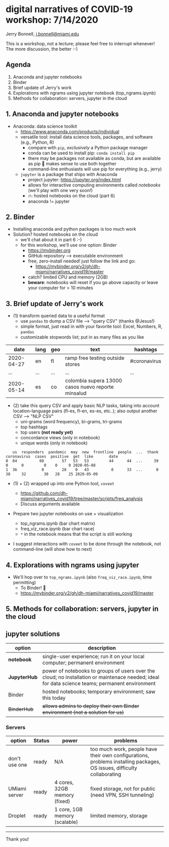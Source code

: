 
# digital narratives of COVID-19 workshop: 7/14/2020

Jerry Bonnell, j.bonnell@miami.edu

This is a workshop, not a lecture; please feel free to interrupt whenever!
The more discussion, the better :-)

## Agenda

1. Anaconda and jupyter notebooks
2. Binder
3. Brief update of Jerry's work
4. Explorations with ngrams using jupyter notebook (top_ngrams.ipynb)
5. Methods for collaboration: servers, jupyter in the cloud

## 1. Anaconda and jupyter notebooks

* Anaconda: data science toolkit
    - https://www.anaconda.com/products/individual
    - versatile tool: install data science tools, packages, and software (e.g., Python, R)
        - compare with `pip`, *exclusively* a Python package manager
        - conda can be used to install pip: `conda install pip`
        - there may be packages not available as conda, but are available
          as pip 🤯 makes sense to use both together
        - command-line enthusiasts will use pip for everything (e.g., jerry)
    - `jupyter` is a package that ships with Anaconda
        - project jupyter: https://jupyter.org/index.html
        - allows for interactive computing environments called *notebooks*
          (we'll play with one very soon!)
        - 🔥: hosted notebooks on the cloud (part 6)
        - anaconda != jupyter

## 2. Binder

* Installing anaconda and python packages is too much work
* Solution? hosted notebooks on the cloud
    -  we'll chat about it in part 6 :-)
    -  for this workshop, we'll use one option: Binder
        - https://mybinder.org
        - GitHub repository --> executable environment
        - free, zero-install needed! just follow the link and go:
            - https://mybinder.org/v2/gh/dh-miami/narratives_covid19/master
        - catch? limited CPU and memory (2GB)
        - __beware__: notebooks will reset if you go above capacity or leave your computer for > 10 minutes

## 3. Brief update of Jerry's work

* (1) transform queried data to a useful format
    - use `pandas` to dump a CSV file --> "query CSV"  (thanks @Jesus!)
    - simple format, just read in with your favorite tool: Excel, Numbers, R, `pandas`
    - customizable stopwords list; put in as many files as you like

| date       | lang | geo | text                                               | hashtags     |
|------------|------|-----|----------------------------------------------------|--------------|
| 2020-04-27 | en   | fl  | ramp free testing outside stores                   | #coronavirus |
| ...        | ...  | ... | ...                                                | ...          |
| 2020-05-14 | es   | co  | colombia supera 13000 casos nuevo reporte minsalud |              |

* (2) take this query CSV and apply basic NLP tasks, taking into account location-language pairs (fl-es, fl-en, es-es, etc..); also output another CSV --> "NLP CSV"
    - uni-grams (word frequency), bi-grams, tri-grams
    - top hashtags
    - top users __(not ready yet)__
    - concordance views (only in notebook)
    - unique words (only in notebook)

```
   us  responders  pandemic  may  new  frontline  people  ...  thank  coronavirus  cases  positive  get  like       date
0  84          60        57   53   53         44      44  ...     39            0      0         0    0     0 2020-05-08
1  36           0        28    0   43          0      33  ...      0           38     32        30   28    25 2020-05-09
```

* (1) + (2) wrapped up into one Python tool, `coveet`
    * https://github.com/dh-miami/narratives_covid19/tree/master/scripts/freq_analysis
    * Discuss arguments available

* Prepare two jupyter notebooks on use + visualization
    - top_ngrams.ipynb (bar chart matrix)
    - freq_viz_race.ipynb (bar chart race)
    - `*` in the notebook means that the script is still working
* I suggest interactions with `coveet` to be done through the notebook, not command-line (will show how to next)

## 4. Explorations with ngrams using jupyter

* We'll hop over to `top_ngrams.ipynb` (also `freq_viz_race.ipynb`, time permitting)
    - To Binder! 🚀
    - https://mybinder.org/v2/gh/dh-miami/narratives_covid19/master

## 5. Methods for collaboration: servers, jupyter in the cloud

## jupyter solutions

| option         | description
|----------------|--------------
| __notebook__   | single-user experience; run it on your local computer; permanent environment
| __JupyterHub__ | power of notebooks to groups of users over the cloud; no installation or maintenace needed; ideal for data science teams; permanent environment
| Binder         | hosted notebooks; temporary environment; saw this today
| ~~BinderHub~~      | ~~allows admins to deploy their own Binder environment (not a solution for us)~~

### Servers

| option        | Status    | power                         | problems
|---------------|-----------|-------------------------------|---------------
| don't use one | ready     | N/A                           | too much work, people have their own configurations, problems installing packages, OS issues, difficulty collaborating
| UMiami server | ready     | 4 cores, 32GB memory (fixed)  | fixed storage, not for public (need VPN, SSH tunneling)
| Droplet       | ready     | 1 core, 1GB memory (scalable) | limited memory, storage

------
Thank you!
